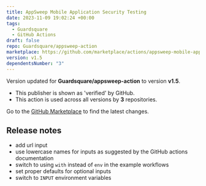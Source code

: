 ```yaml
---
title: AppSweep Mobile Application Security Testing
date: 2023-11-09 19:02:24 +00:00
tags:
  - Guardsquare
  - GitHub Actions
draft: false
repo: Guardsquare/appsweep-action
marketplace: https://github.com/marketplace/actions/appsweep-mobile-application-security-testing
version: v1.5
dependentsNumber: "3"
---
```



Version updated for **Guardsquare/appsweep-action** to version **v1.5**.
- This publisher is shown as 'verified' by GitHub.
- This action is used across all versions by **3** repositories.

Go to the [GitHub Marketplace](https://github.com/marketplace/actions/appsweep-mobile-application-security-testing) to find the latest changes.

## Release notes

- add url input
- use lowercase names for inputs as suggested by the GitHub actions documentation
- switch to using `with` instead of `env` in the example workflows
- set proper defaults for optional inputs
- switch to `INPUT` environment variables

